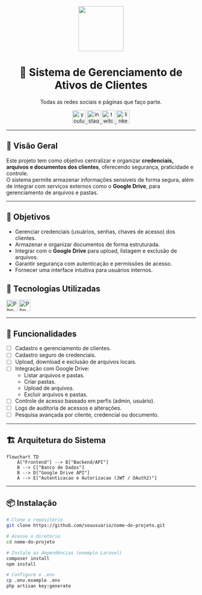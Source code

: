 <div align="center">
  <img src="https://media.giphy.com/media/Ll22OhMLAlVDb8UQWe/giphy.gif" width="120"/>
  <h1>📂 Sistema de Gerenciamento de Ativos de Clientes</h1>
  <p>Todas as redes sociais e páginas que faço parte.</p>

  <a href="https://www.youtube.com/@ArchaniaSolum" target="_blank" rel="noopener noreferrer">
    <img src="https://img.shields.io/static/v1?message=Youtube&logo=youtube&label=&color=FF0000&logoColor=white&labelColor=&style=for-the-badge" height="35" alt="youtube logo"/>
  </a>
  <a href="https://www.instagram.com/webarchangelo/" target="_blank" rel="noopener noreferrer">
    <img src="https://img.shields.io/static/v1?message=Instagram&logo=instagram&label=&color=E4405F&logoColor=white&labelColor=&style=for-the-badge" height="35" alt="instagram logo"/>
  </a>
  <a href="https://www.twitch.tv/zudokan_original" target="_blank" rel="noopener noreferrer">
    <img src="https://img.shields.io/static/v1?message=Twitch&logo=twitch&label=&color=9146FF&logoColor=white&labelColor=&style=for-the-badge" height="35" alt="twitch logo"/>
  </a>
  <a href="https://www.linkedin.com/in/juan-lucas-archangelo-061035180/" target="_blank" rel="noopener noreferrer">
    <img src="https://img.shields.io/static/v1?message=LinkedIn&logo=linkedin&label=&color=0077B5&logoColor=white&labelColor=&style=for-the-badge" height="35" alt="linkedin logo"/>
  </a>
</div>

---

## 📖 Visão Geral

Este projeto tem como objetivo centralizar e organizar **credenciais, arquivos e documentos dos clientes**, oferecendo segurança, praticidade e controle.  
O sistema permite armazenar informações sensíveis de forma segura, além de integrar com serviços externos como o **Google Drive**, para gerenciamento de arquivos e pastas.

---

## 🎯 Objetivos

-   Gerenciar credenciais (usuários, senhas, chaves de acesso) dos clientes.
-   Armazenar e organizar documentos de forma estruturada.
-   Integrar com o **Google Drive** para upload, listagem e exclusão de arquivos.
-   Garantir segurança com autenticação e permissões de acesso.
-   Fornecer uma interface intuitiva para usuários internos.

## 🚀 Tecnologias Utilizadas

<div align="left">
  <img src="https://cdn.jsdelivr.net/gh/devicons/devicon/icons/php/php-original.svg" height="30" alt="Php logo"  />
  <img src="https://cdn.jsdelivr.net/gh/devicons/devicon/icons/laravel/laravel-original.svg" height="30" alt="Php logo"  />
  <img width="12" />
</div>

---

## 🚀 Funcionalidades

-   [ ] Cadastro e gerenciamento de clientes.
-   [ ] Cadastro seguro de credenciais.
-   [ ] Upload, download e exclusão de arquivos locais.
-   [ ] Integração com Google Drive:
    -   Listar arquivos e pastas.
    -   Criar pastas.
    -   Upload de arquivos.
    -   Excluir arquivos e pastas.
-   [ ] Controle de acesso baseado em perfis (admin, usuário).
-   [ ] Logs de auditoria de acessos e alterações.
-   [ ] Pesquisa avançada por cliente, credencial ou documento.

---

## 🏗 Arquitetura do Sistema

```mermaid
flowchart TD
    A["Frontend"] --> B["Backend/API"]
    B --> C["Banco de Dados"]
    B --> D["Google Drive API"]
    A --> E["Autenticacao e Autorizacao (JWT / OAuth2)"]
```

---

## 📦 Instalação

```bash
# Clone o repositório
git clone https://github.com/seuusuario/nome-do-projeto.git

# Acesse o diretório
cd nome-do-projeto

# Instale as dependências (exemplo Laravel)
composer install
npm install

# Configure o .env
cp .env.example .env
php artisan key:generate
```
